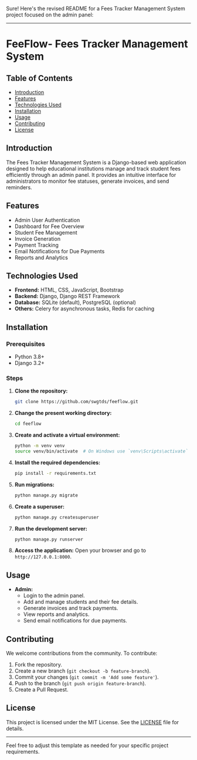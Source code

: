 Sure! Here's the revised README for a Fees Tracker Management System project focused on the admin panel:

---

# FeeFlow- Fees Tracker Management System

## Table of Contents
- [Introduction](#introduction)
- [Features](#features)
- [Technologies Used](#technologies-used)
- [Installation](#installation)
- [Usage](#usage)
- [Contributing](#contributing)
- [License](#license)

## Introduction
The Fees Tracker Management System is a Django-based web application designed to help educational institutions manage and track student fees efficiently through an admin panel. It provides an intuitive interface for administrators to monitor fee statuses, generate invoices, and send reminders.

## Features
- Admin User Authentication
- Dashboard for Fee Overview
- Student Fee Management
- Invoice Generation
- Payment Tracking
- Email Notifications for Due Payments
- Reports and Analytics

## Technologies Used
- **Frontend:** HTML, CSS, JavaScript, Bootstrap
- **Backend:** Django, Django REST Framework
- **Database:** SQLite (default), PostgreSQL (optional)
- **Others:** Celery for asynchronous tasks, Redis for caching

## Installation
### Prerequisites
- Python 3.8+
- Django 3.2+

### Steps
1. **Clone the repository:**
   ```bash
   git clone https://github.com/swgtds/feeflow.git
   ```
2. **Change the present working directory:**
   ```bash
   cd feeflow
   ```

4. **Create and activate a virtual environment:**
   ```bash
   python -m venv venv
   source venv/bin/activate  # On Windows use `venv\Scripts\activate`
   ```

5. **Install the required dependencies:**
   ```bash
   pip install -r requirements.txt
   ```

6. **Run migrations:**
   ```bash
   python manage.py migrate
   ```

7. **Create a superuser:**
   ```bash
   python manage.py createsuperuser
   ```

8. **Run the development server:**
   ```bash
   python manage.py runserver
   ```

9. **Access the application:**
   Open your browser and go to `http://127.0.0.1:8000`.

## Usage
- **Admin:**
  - Login to the admin panel.
  - Add and manage students and their fee details.
  - Generate invoices and track payments.
  - View reports and analytics.
  - Send email notifications for due payments.

## Contributing
We welcome contributions from the community. To contribute:

1. Fork the repository.
2. Create a new branch (`git checkout -b feature-branch`).
3. Commit your changes (`git commit -m 'Add some feature'`).
4. Push to the branch (`git push origin feature-branch`).
5. Create a Pull Request.

## License
This project is licensed under the MIT License. See the [LICENSE](LICENSE) file for details.

---

Feel free to adjust this template as needed for your specific project requirements.
